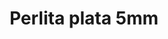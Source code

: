 ---
title: Perlita plata 5mm
date: 
draft: false

# descripcion
description : Perla de plata

materials: Plata 925

color: Plateado

dimensions: 5mm diam

code: 01-20-0497

type: "Aros"

categories: []

price: $2.780,00

price_eftvo: $2.360,00

# Images
# first image will be shown in the product page
images:
  # - image: "images/path_to_image"
  # La ubicacion de las imagenes es imagenes/Aros/Aros.Solo Plata/01-20-0497-perlita-plata-5mm
  - image: "./images/aros/solo_plata/01-20-0497_a.JPG"
---
